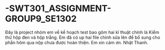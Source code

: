 # -SWT301_ASSIGNMENT-GROUP9_SE1302
Đây là project nhóm em về kế hoạch test bao gôm hai kĩ thuật chính là Kiểm thử hộp đen và hộp trắng.
Em đã có up hai file chỉnh sửa lên để bổ sung cho phần hôm qua nộp chưa được hoàn thiện.
Em xin cảm ơn.
Nhật Thanh.
